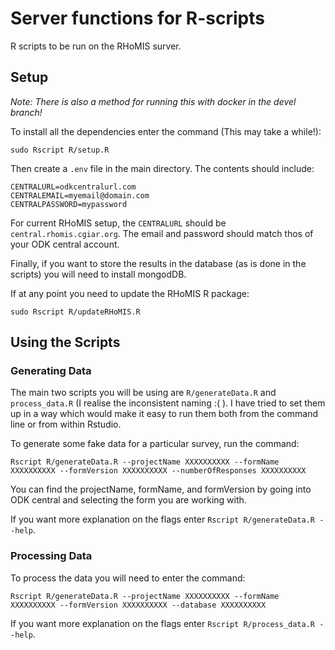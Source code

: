 # Server functions for R-scripts

R scripts to be run on the RHoMIS surver.

## Setup

*Note: There is also a method for running this with docker in the devel branch!*

To install all the dependencies enter the command (This may take a while!):

```
sudo Rscript R/setup.R
```

Then create a `.env` file in the main directory. The contents should include:

```
CENTRALURL=odkcentralurl.com
CENTRALEMAIL=myemail@domain.com
CENTRALPASSWORD=mypassword
```

For current RHoMIS setup, the `CENTRALURL` should be `central.rhomis.cgiar.org`. 
The email and password should match thos of your ODK central account.

Finally, if you want to store the results in the database (as is done in the scripts)
you will need to install mongodDB.

If at any point you need to update the RHoMIS R package:

```
sudo Rscript R/updateRHoMIS.R
```

## Using the Scripts

### Generating Data

The main two scripts you will be using are `R/generateData.R` and `process_data.R` 
(I realise the inconsistent naming :( ). I have tried to set them up in a way which would
make it easy to run them both from the command line or from within Rstudio.

To generate some fake data for a particular survey, run the command:

```
Rscript R/generateData.R --projectName XXXXXXXXXX --formName XXXXXXXXXX --formVersion XXXXXXXXXX --numberOfResponses XXXXXXXXXX
```

You can find the projectName, formName, and formVersion by going into ODK central and selecting the form you are working with. 

If you want more explanation on the flags enter `Rscript R/generateData.R --help`.

### Processing Data

To process the data you will need to enter the command:

```
Rscript R/generateData.R --projectName XXXXXXXXXX --formName XXXXXXXXXX --formVersion XXXXXXXXXX --database XXXXXXXXXX
```

If you want more explanation on the flags enter `Rscript R/process_data.R --help`.